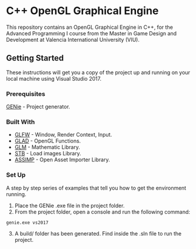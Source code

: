 # C++ OpenGL Graphical Engine

This repository contains an OpenGL Graphical Engine in C++, for the Advanced Programming I course from the Master in Game Design and Development at Valencia International University (VIU).

## Getting Started

These instructions will get you a copy of the project up and running on your local machine using Visual Studio 2017.

### Prerequisites

[GENie](https://github.com/bkaradzic/GENie) - Project generator.

### Built With

* [GLFW](https://visualstudio.microsoft.com/es/downloads/?rr=https%3A%2F%2Fwww.google.com%2F) - Window, Render Context, Input.
* [GLAD](http://glad.dav1d.de/) - OpenGL Functions.
* [GLM](https://glm.g-truc.net/0.9.9/index.html) - Mathematic Library.
* [STB](https://github.com/nothings/stb) - Load images Library.
* [ASSIMP](http://www.assimp.org/index.php/downloads) - Open Asset Importer Library.

### Set Up

A step by step series of examples that tell you how to get the environment running.

1. Place the GENie .exe file in the project folder.
2. From the project folder, open a console and run the following command: 
  ```
  genie.exe vs2017
  ```
3. A build/ folder has been generated. Find inside the .sln file to run the project.
